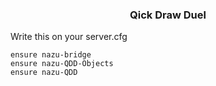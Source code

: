 <div align='center'><h3>Qick Draw Duel</h3></div>

Write this on your server.cfg
```
ensure nazu-bridge
ensure nazu-QDD-Objects
ensure nazu-QDD
```